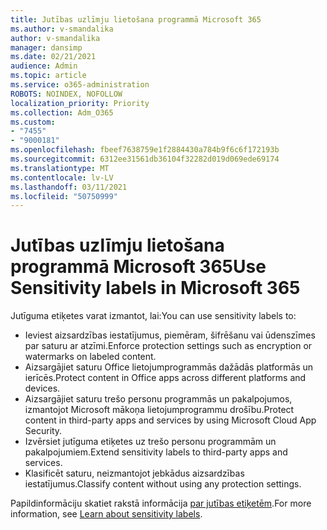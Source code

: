 ```yaml
---
title: Jutības uzlīmju lietošana programmā Microsoft 365
ms.author: v-smandalika
author: v-smandalika
manager: dansimp
ms.date: 02/21/2021
audience: Admin
ms.topic: article
ms.service: o365-administration
ROBOTS: NOINDEX, NOFOLLOW
localization_priority: Priority
ms.collection: Adm_O365
ms.custom:
- "7455"
- "9000181"
ms.openlocfilehash: fbeef7638759e1f2884430a784b9f6c6f172193b
ms.sourcegitcommit: 6312ee31561db36104f32282d019d069ede69174
ms.translationtype: MT
ms.contentlocale: lv-LV
ms.lasthandoff: 03/11/2021
ms.locfileid: "50750999"
---
```

# <a name="use-sensitivity-labels-in-microsoft-365"></a><span data-ttu-id="a4ddb-102">Jutības uzlīmju lietošana programmā Microsoft 365</span><span class="sxs-lookup"><span data-stu-id="a4ddb-102">Use Sensitivity labels in Microsoft 365</span></span>

<span data-ttu-id="a4ddb-103">Jutīguma etiķetes varat izmantot, lai:</span><span class="sxs-lookup"><span data-stu-id="a4ddb-103">You can use sensitivity labels to:</span></span>
- <span data-ttu-id="a4ddb-104">Ieviest aizsardzības iestatījumus, piemēram, šifrēšanu vai ūdenszīmes par saturu ar atzīmi.</span><span class="sxs-lookup"><span data-stu-id="a4ddb-104">Enforce protection settings such as encryption or watermarks on labeled content.</span></span>
- <span data-ttu-id="a4ddb-105">Aizsargājiet saturu Office lietojumprogrammās dažādās platformās un ierīcēs.</span><span class="sxs-lookup"><span data-stu-id="a4ddb-105">Protect content in Office apps across different platforms and devices.</span></span>
- <span data-ttu-id="a4ddb-106">Aizsargājiet saturu trešo personu programmās un pakalpojumos, izmantojot Microsoft mākoņa lietojumprogrammu drošību.</span><span class="sxs-lookup"><span data-stu-id="a4ddb-106">Protect content in third-party apps and services by using Microsoft Cloud App Security.</span></span>
- <span data-ttu-id="a4ddb-107">Izvērsiet jutīguma etiķetes uz trešo personu programmām un pakalpojumiem.</span><span class="sxs-lookup"><span data-stu-id="a4ddb-107">Extend sensitivity labels to third-party apps and services.</span></span>
- <span data-ttu-id="a4ddb-108">Klasificēt saturu, neizmantojot jebkādus aizsardzības iestatījumus.</span><span class="sxs-lookup"><span data-stu-id="a4ddb-108">Classify content without using any protection settings.</span></span>

<span data-ttu-id="a4ddb-109">Papildinformāciju skatiet rakstā informācija [par jutības etiķetēm](https://docs.microsoft.com/microsoft-365/compliance/sensitivity-labels).</span><span class="sxs-lookup"><span data-stu-id="a4ddb-109">For more information, see [Learn about sensitivity labels](https://docs.microsoft.com/microsoft-365/compliance/sensitivity-labels).</span></span>